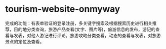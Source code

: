 # tourism-website-onmyway
完成的功能：有表单验证的登录注册，多关键字搜索及根据搜索历史进行相关推荐，目的地分类查询，旅游产品查看(文字、图片等)，旅游信息的发布，游记的查看与发表，对他人游记进行评论，旅游攻略分类查看，动态的查看与发表，对旅游景点的定位及查看。
